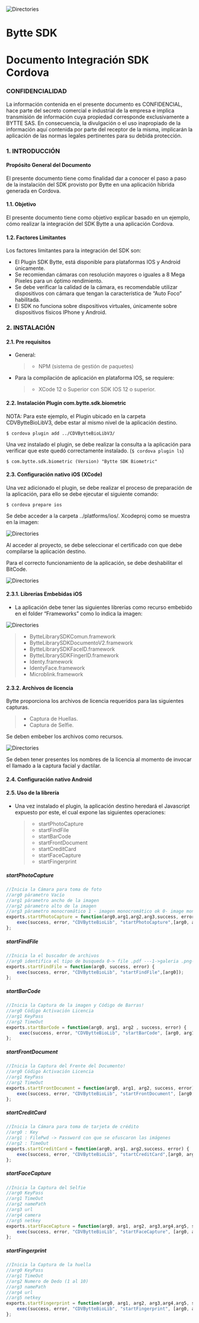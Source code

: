 ![Directories](http://www.bytte.com.co/ftpaccess/Varios/CarlosG/Documentaci%C3%B3n/LogoBytte.png)

# Bytte SDK
# Documento Integración SDK Cordova
### CONFIDENCIALIDAD

La información contenida en el presente documento es CONFIDENCIAL, hace parte del secreto comercial e industrial de la empresa e implica transmisión de información cuya propiedad corresponde exclusivamente a BYTTE SAS. En consecuencia, la divulgación o el uso inapropiado de la información aquí contenida por parte del receptor de la misma, implicarán la aplicación de las normas legales pertinentes para su debida protección.

### 1. INTRODUCCIÓN

#### Propósito General del Documento

El presente documento tiene como finalidad dar a conocer el paso a paso de la instalación del SDK provisto por Bytte en una aplicación hibrida generada en Cordova.

#### 1.1. Objetivo

El presente documento tiene como objetivo explicar basado en un ejemplo, cómo realizar la integración del SDK Bytte a una aplicación Cordova.

#### 1.2. Factores Limitantes

Los factores limitantes para la integración del SDK son:
* El Plugin SDK Bytte, está disponible para plataformas IOS y Android únicamente.
* Se recomiendan cámaras con resolución mayores o iguales a 8 Mega Pixeles para un óptimo rendimiento.
* Se debe verificar la calidad de la cámara, es recomendable utilizar dispositivos con cámara que tengan la característica de “Auto Foco” habilitada.
* El SDK no funciona sobre dispositivos virtuales, únicamente sobre dispositivos físicos IPhone y Android.

### 2. INSTALACIÓN

#### 2.1. Pre requisitos

* General:
    > * NPM (sistema de gestión de paquetes)

* Para la compilación de aplicación en plataforma IOS, se requiere:
    > * XCode 12 o Superior con SDK IOS 12 o superior.

#### 2.2. Instalación Plugin com.bytte.sdk.biometric

NOTA: Para este ejemplo, el Plugin ubicado en la carpeta CDVBytteBioLibV3, debe estar al mismo nivel de la aplicación destino.

`$ cordova plugin add ../CDVBytteBioLibV3/`

Una vez instalado el plugin, se debe realizar la consulta a la aplicación para verificar que este quedó correctamente instalado. (`$ cordova plugin ls`)

`$ com.bytte.sdk.biometric (Version) "Bytte SDK Biometric"`

#### 2.3. Configuración nativo iOS (XCode)

Una vez adicionado el plugin, se debe realizar el proceso de preparación de la aplicación, para ello se debe ejecutar el siguiente comando:

`$ cordova prepare ios`

Se debe acceder a la carpeta ../platforms/ios/<NombreProyectoDestino>. Xcodeproj como se muestra en la imagen:

![Directories](http://www.bytte.com.co/ftpaccess/Varios/CarlosG/Cordova/plataformaIos.png)

Al acceder al proyecto, se debe seleccionar el certificado con que debe compilarse la aplicación destino.

Para el correcto funcionamiento de la aplicación, se debe deshabilitar el BitCode.

![Directories](http://www.bytte.com.co/ftpaccess/Varios/CarlosG/Documentaci%C3%B3n/Bitcode.png)

#### 2.3.1. Librerías Embebidas iOS

* La aplicación debe tener las siguientes librerías como recurso embebido en el folder “Frameworks” como lo indica la imagen:

![Directories](http://www.bytte.com.co/ftpaccess/Varios/CarlosG/Documentaci%C3%B3n/LibreriasBytteF.png)


  > * BytteLibrarySDKComun.framework
  > * BytteLibrarySDKDocumentoV2.framework
  > * BytteLibrarySDKFaceID.framework
  > * BytteLIbrarySDKFingerID.framework
  > * Identy.framework
  > * IdentyFace.framework
  > * Microblink.framework


#### 2.3.2. Archivos de licencia

Bytte proporciona los archivos de licencia requeridos para las siguientes capturas.

  > * Captura de Huellas.
  > * Captura de Selfie.
  
Se deben embeber los archivos como recursos.

![Directories](http://www.bytte.com.co/ftpaccess/Varios/CarlosG/Documentaci%C3%B3n/ArchivosLicencia.png)

Se deben tener presentes los nombres de la licencia al momento de invocar el llamado a la captura facial y dactilar.

#### 2.4. Configuración nativo Android

#### 2.5. Uso de la librería

* Una vez instalado el plugin, la aplicación destino heredará el Javascript expuesto por este, el cual expone las siguientes operaciones:
  > * startPhotoCapture
  > * startFindFile
  > * startBarCode
  > * startFrontDocument
  > * startCreditCard
  > * startFaceCapture
  > * startFingerprint

##### ***startPhotoCapture***

```javascript
//Inicia la Cámara para toma de foto
//arg0 párametro Vacío 
//arg1 párametro ancho de la imagen 
//arg2 párametro alto de la imagen 
//arg3 párametro monocromático 1 - imagen monocromático ok 0- image monocromático  fail 
exports.startPhotoCapture = function(arg0,arg1,arg2,arg3,success, error) {
    exec(success, error, "CDVBytteBioLib", "startPhotoCapture",[arg0, arg1, arg2, arg3]);
};
```

##### ***startFindFile***

```javascript
//Inicia la el buscador de archivos
//arg0 identifica el tipo de busqueda 0-> file .pdf ---1->galeria .png-.jpg
exports.startFindFile = function(arg0, success, error) {
    exec(success, error, "CDVBytteBioLib", "startFindFile",[arg0]);
};
```

##### ***startBarCode***

```javascript
//Inicia la Captura de la imagen y Código de Barras!
//arg0 Código Activación Licencia
//arg1 KeyPass
//arg2 TimeOut
exports.startBarCode = function(arg0, arg1, arg2 , success, error) {
     exec(success, error, "CDVBytteBioLib", "startBarCode", [arg0, arg1, arg2]);
};
```

##### ***startFrontDocument***

```javascript
//Inicia la Captura del Frente del Documento!
//arg0 Código Activación Licencia
//arg1 KeyPass
//arg2 TimeOut
exports.startFrontDocument = function(arg0, arg1, arg2, success, error) {
    exec(success, error, "CDVBytteBioLib", "startFrontDocument", [arg0, arg1, arg2]);
};
```

##### ***startCreditCard***

```javascript
//Inicia la Cámara para toma de tarjeta de crédito
//arg0 : Key
//arg1 : FilePwd -> Password con que se ofuscaron las imágenes
//arg2 : TimeOut
exports.startCreditCard = function(arg0, arg1, arg2,success, error) {
    exec(success, error, "CDVBytteBioLib", "startCreditCard",[arg0, arg1, arg2]);
};
```

##### ***startFaceCapture***

```javascript
//Inicia la Captura del Selfie
//arg0 KeyPass
//arg1 TimeOut
//arg2 namePath
//arg3 url
//arg4 camera
//arg5 netkey
exports.startFaceCapture = function(arg0, arg1, arg2, arg3,arg4,arg5, success, error) {
    exec(success, error, "CDVBytteBioLib", "startFaceCapture", [arg0, arg1, arg2, arg3,arg4,arg5]);
};
```

##### ***startFingerprint***

```javascript
//Inicia la Captura de la huella
//arg0 KeyPass
//arg1 TimeOut 
//arg2 Numero de Dedo (1 al 10)
//arg3 namePath
//arg4 url
//arg5 netkey
exports.startFingerprint = function(arg0, arg1, arg2, arg3,arg4,arg5, success, error) {
    exec(success, error, "CDVBytteBioLib", "startFingerprint", [arg0, arg1, arg2, arg3,arg4,arg5]);
};
```










